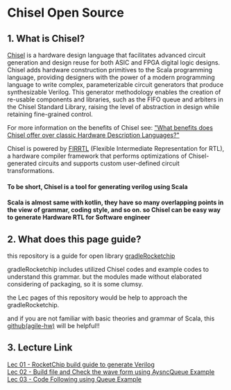 
# Chisel Open Source


## 1. What is Chisel?

[Chisel](https://github.com/chipsalliance/chisel3) is a hardware design language that facilitates advanced circuit generation and design reuse for both ASIC and FPGA digital logic designs. Chisel adds hardware construction primitives to the Scala programming language, providing designers with the power of a modern programming language to write complex, parameterizable circuit generators that produce synthesizable Verilog. This generator methodology enables the creation of re-usable components and libraries, such as the FIFO queue and arbiters in the Chisel Standard Library, raising the level of abstraction in design while retaining fine-grained control.

For more information on the benefits of Chisel see: ["What benefits does Chisel offer over classic Hardware Description Languages?"](https://stackoverflow.com/questions/53007782/what-benefits-does-chisel-offer-over-classic-hardware-description-languages)

Chisel is powered by [FIRRTL](https://github.com/chipsalliance/firrtl) (Flexible Intermediate Representation for RTL), a hardware compiler framework that performs optimizations of Chisel-generated circuits and supports custom user-defined circuit transformations.

#### To be short, Chisel is a tool for generating verilog using Scala

#### Scala is almost same with kotlin, they have so many overlapping points in the view of grammar, coding style, and so on. so Chisel can be easy way to generate Hardware RTL for Software engineer


## 2. What does this page guide?

this repository is a guide for open library [gradleRocketchip](https://github.com/yoonhyeonjoon/gradleRocketchip)

gradleRocketchip includes utilized Chisel codes and example codes to understand this grammar. but the modules made without elaborated considering of packaging, so it is some clumsy.   

the Lec pages of this repository would be help to approach the gradleRocketchip. 

and if you are not familiar with basic theories and grammar of Scala, this [github(agile-hw)](https://github.com/agile-hw/lectures/) will be helpful!!  

## 3. Lecture Link

[Lec 01 - RocketChip build guide to generate Verilog](lec01-SettingGuide.md)
<br>
[Lec 02 - Build file and Check the wave form using AysncQueue Example](lec02-AsyncQueue.md)
<br>
[Lec 03 - Code Following using Queue Example ](lec03-Queue.md)



<br>
<br>
<br>
<br>

